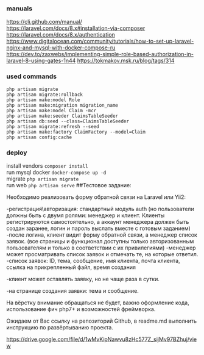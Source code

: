 ### manuals
https://cli.github.com/manual/  
https://laravel.com/docs/8.x#installation-via-composer  
https://laravel.com/docs/8.x/authentication  
https://www.digitalocean.com/community/tutorials/how-to-set-up-laravel-nginx-and-mysql-with-docker-compose-ru
https://dev.to/zaxwebs/implementing-simple-role-based-authorization-in-laravel-8-using-gates-1n44
https://tokmakov.msk.ru/blog/tags/314

### used commands

`php artisan migrate`  
`php artisan migrate:rollback`  
`php artisan make:model Role`  
`php artisan make:migration migration_name`  
`php artisan make:model Claim -mcr`  
`php artisan make:seeder ClaimsTableSeeder`  
`php artisan db:seed --class=ClaimsTableSeeder`  
`php artisan migrate:refresh --seed`  
`php artisan make:factory ClaimFactory --model=Claim`  
`php artisan config:cache`

### deploy
install vendors `composer install`  
run mysql docker `docker-compose up -d`  
migrate `php artisan migrate`  
run web `php artisan serve`
##Тестовое задание:

Необходимо реализовать форму обратной связи на Laravel или Yii2:

-регистрация\авторизация: стандартный модуль auth (но пользователи должны быть с двумя
ролями: менеджер и клиент.
Клиенты регистрируются самостоятельно, а аккаунт менеджера должен быть создан заранее,
логин и пароль выслать вместе с готовым заданием)
-после логина, клиент видит форму обратной связи, а менеджер список заявок. (все страницы
и функционал доступны только авторизованным пользователям и только в соответствии с их
привилегиями)
-менеджер может просматривать список заявок и отмечать те, на которые ответил.
-список заявок:
ID, тема, сообщение, имя клиента, почта клиента, ссылка на прикрепленный файл, время
создания

-клиент может оставлять заявку, но не чаще раза в сутки.

-на странице создания заявки: тема и сообщение.

На вёрстку внимание обращаться не будет, важно оформление кода, использование фич php7+
и возможностей фреймворка.

Ожидаем от Вас ссылку на репозиторий Github, в readme.md выполнить инструкцию по
развёртыванию проекта.

https://drive.google.com/file/d/1wMvKipNawvu8zHc577Z_sijMv97BZhuj/view
